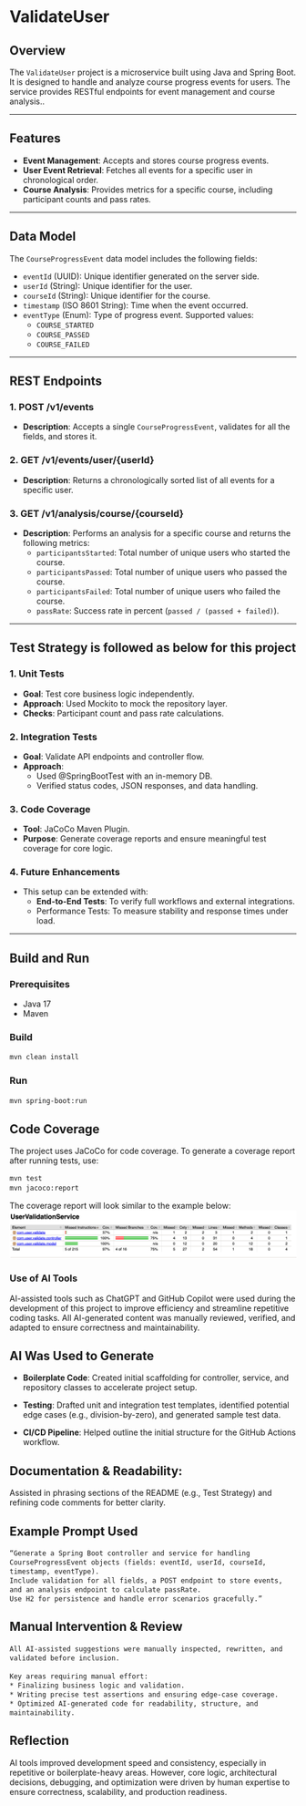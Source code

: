 # ValidateUser

## Overview
The `ValidateUser` project is a microservice built using Java and Spring Boot. It is designed to handle and analyze course progress events for users. The service provides RESTful endpoints for event management and course analysis..

---

## Features
- **Event Management**: Accepts and stores course progress events.
- **User Event Retrieval**: Fetches all events for a specific user in chronological order.
- **Course Analysis**: Provides metrics for a specific course, including participant counts and pass rates.

---

## Data Model
The `CourseProgressEvent` data model includes the following fields:
- `eventId` (UUID): Unique identifier generated on the server side.
- `userId` (String): Unique identifier for the user.
- `courseId` (String): Unique identifier for the course.
- `timestamp` (ISO 8601 String): Time when the event occurred.
- `eventType` (Enum): Type of progress event. Supported values:
    - `COURSE_STARTED`
    - `COURSE_PASSED`
    - `COURSE_FAILED`

---

## REST Endpoints

### 1. **POST /v1/events**
- **Description**: Accepts a single `CourseProgressEvent`, validates for all the fields, and stores it.

### 2. **GET /v1/events/user/{userId}**
- **Description**: Returns a chronologically sorted list of all events for a specific user.

### 3. **GET /v1/analysis/course/{courseId}**
- **Description**: Performs an analysis for a specific course and returns the following metrics:
    - `participantsStarted`: Total number of unique users who started the course.
    - `participantsPassed`: Total number of unique users who passed the course.
    - `participantsFailed`: Total number of unique users who failed the course.
    - `passRate`: Success rate in percent (`passed / (passed + failed)`).
---

## Test Strategy is followed as below for this project

### 1. **Unit Tests**
- **Goal**: Test core business logic independently.
- **Approach**: Used Mockito to mock the repository layer.
- **Checks**: Participant count and pass rate calculations.


### 2. **Integration Tests**
- **Goal**: Validate API endpoints and controller flow.
- **Approach**: 
    - Used @SpringBootTest with an in-memory DB.
    - Verified status codes, JSON responses, and data handling.

### 3. **Code Coverage**
- **Tool**: JaCoCo Maven Plugin.
- **Purpose**: Generate coverage reports and ensure meaningful test coverage for core logic.

### 4. **Future Enhancements**
- This setup can be extended with:
    - **End-to-End Tests**: To verify full workflows and external integrations. 
    - Performance Tests: To measure stability and response times under load.

---

## Build and Run

### Prerequisites
- Java 17
- Maven

### Build
```bash
mvn clean install
```
### Run
```bash
mvn spring-boot:run
```
## Code Coverage
The project uses JaCoCo for code coverage. To generate a coverage report
after running tests, use:
```bash
mvn test
mvn jacoco:report
```
The coverage report will look similar to the example below:
![img.png](../covergaeReport.png)

### Use of AI Tools

AI-assisted tools such as ChatGPT and GitHub Copilot were used during the development of this project to improve efficiency and streamline repetitive coding tasks. All AI-generated content was manually reviewed, verified, and adapted to ensure correctness and maintainability.

## AI Was Used to Generate

* **Boilerplate Code**:
Created initial scaffolding for controller, service, and repository classes to accelerate project setup.

* **Testing**:
Drafted unit and integration test templates, identified potential edge cases (e.g., division-by-zero), and generated sample test data.

* **CI/CD Pipeline**:
Helped outline the initial structure for the GitHub Actions workflow.

## Documentation & Readability:
Assisted in phrasing sections of the README (e.g., Test Strategy) and refining code comments for better clarity.

## Example Prompt Used
```
“Generate a Spring Boot controller and service for handling CourseProgressEvent objects (fields: eventId, userId, courseId, timestamp, eventType).
Include validation for all fields, a POST endpoint to store events, and an analysis endpoint to calculate passRate.
Use H2 for persistence and handle error scenarios gracefully.”
```

## Manual Intervention & Review
```
All AI-assisted suggestions were manually inspected, rewritten, and validated before inclusion.

Key areas requiring manual effort:
* Finalizing business logic and validation.
* Writing precise test assertions and ensuring edge-case coverage.
* Optimized AI-generated code for readability, structure, and maintainability.
```
## Reflection
AI tools improved development speed and consistency, especially in repetitive or boilerplate-heavy areas.
However, core logic, architectural decisions, debugging, and optimization were driven by human expertise to ensure correctness, scalability, and production readiness.